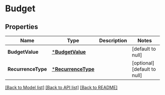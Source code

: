 # Budget

## Properties
Name | Type | Description | Notes
------------ | ------------- | ------------- | -------------
**BudgetValue** | [***BudgetValue**](BudgetValue.md) |  | [default to null]
**RecurrenceType** | [***RecurrenceType**](RecurrenceType.md) |  | [optional] [default to null]

[[Back to Model list]](../README.md#documentation-for-models) [[Back to API list]](../README.md#documentation-for-api-endpoints) [[Back to README]](../README.md)

